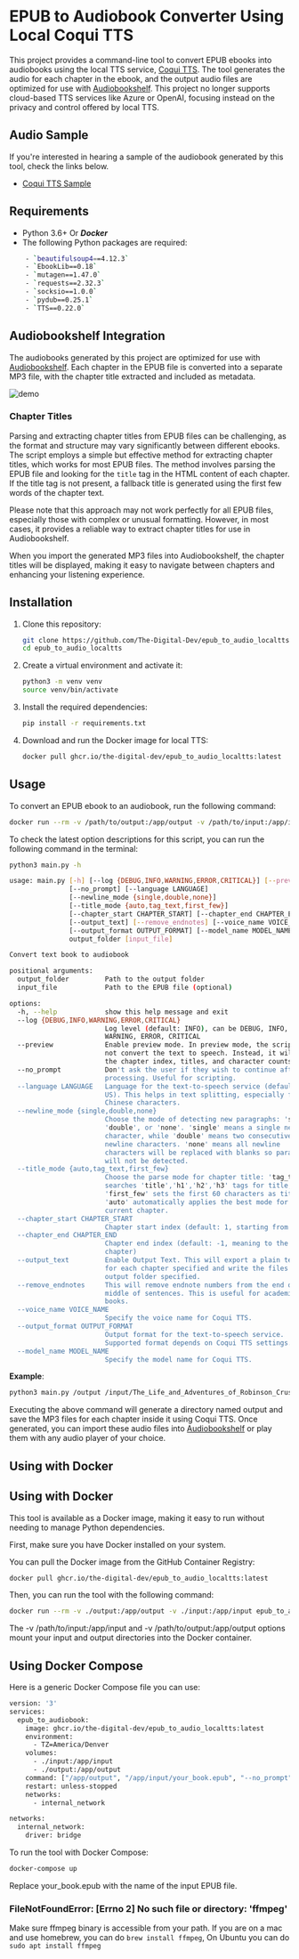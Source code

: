 # EPUB to Audiobook Converter Using Local Coqui TTS 


This project provides a command-line tool to convert EPUB ebooks into audiobooks using the local TTS service, [Coqui TTS](https://github.com/coqui-ai/TTS). The tool generates the audio for each chapter in the ebook, and the output audio files are optimized for use with [Audiobookshelf](https://github.com/advplyr/audiobookshelf). This project no longer supports cloud-based TTS services like Azure or OpenAI, focusing instead on the privacy and control offered by local TTS.

## Audio Sample

If you're interested in hearing a sample of the audiobook generated by this tool, check the links below. 

- [Coqui TTS Sample](https://audio.com/paudi/audio/0008-chapter-vii-agricultural-experience)

## Requirements

- Python 3.6+ Or ***Docker***
- The following Python packages are required:
```bash
    - `beautifulsoup4==4.12.3`
    - `EbookLib==0.18`
    - `mutagen==1.47.0`
    - `requests==2.32.3`
    - `socksio==1.0.0`
    - `pydub==0.25.1`
    - `TTS==0.22.0`
```
## Audiobookshelf Integration

The audiobooks generated by this project are optimized for use with [Audiobookshelf](https://github.com/advplyr/audiobookshelf). Each chapter in the EPUB file is converted into a separate MP3 file, with the chapter title extracted and included as metadata.

![demo](./examples/audiobookshelf.png)

### Chapter Titles

Parsing and extracting chapter titles from EPUB files can be challenging, as the format and structure may vary significantly between different ebooks. The script employs a simple but effective method for extracting chapter titles, which works for most EPUB files. The method involves parsing the EPUB file and looking for the `title` tag in the HTML content of each chapter. If the title tag is not present, a fallback title is generated using the first few words of the chapter text.

Please note that this approach may not work perfectly for all EPUB files, especially those with complex or unusual formatting. However, in most cases, it provides a reliable way to extract chapter titles for use in Audiobookshelf.

When you import the generated MP3 files into Audiobookshelf, the chapter titles will be displayed, making it easy to navigate between chapters and enhancing your listening experience.

## Installation

1. Clone this repository:

    ```bash
    git clone https://github.com/The-Digital-Dev/epub_to_audio_localtts.git
    cd epub_to_audio_localtts
    ```

2. Create a virtual environment and activate it:

    ```bash
    python3 -m venv venv
    source venv/bin/activate
    ```

3. Install the required dependencies:

    ```bash
    pip install -r requirements.txt
    ```

4. Download and run the Docker image for local TTS:

    ```bash
    docker pull ghcr.io/the-digital-dev/epub_to_audio_localtts:latest
    ```

## Usage

To convert an EPUB ebook to an audiobook, run the following command:

```bash
docker run --rm -v /path/to/output:/app/output -v /path/to/input:/app/input epub_to_audio_localtts:latest /app/output "/app/input/your_book.epub" --no_prompt
```

To check the latest option descriptions for this script, you can run the following command in the terminal:
```bash
python3 main.py -h
```
```bash
usage: main.py [-h] [--log {DEBUG,INFO,WARNING,ERROR,CRITICAL}] [--preview]
               [--no_prompt] [--language LANGUAGE]
               [--newline_mode {single,double,none}]
               [--title_mode {auto,tag_text,first_few}]
               [--chapter_start CHAPTER_START] [--chapter_end CHAPTER_END]
               [--output_text] [--remove_endnotes] [--voice_name VOICE_NAME]
               [--output_format OUTPUT_FORMAT] [--model_name MODEL_NAME]
               output_folder [input_file]

Convert text book to audiobook

positional arguments:
  output_folder         Path to the output folder
  input_file            Path to the EPUB file (optional)

options:
  -h, --help            show this help message and exit
  --log {DEBUG,INFO,WARNING,ERROR,CRITICAL}
                        Log level (default: INFO), can be DEBUG, INFO,
                        WARNING, ERROR, CRITICAL
  --preview             Enable preview mode. In preview mode, the script will
                        not convert the text to speech. Instead, it will print
                        the chapter index, titles, and character counts.
  --no_prompt           Don't ask the user if they wish to continue after
                        processing. Useful for scripting.
  --language LANGUAGE   Language for the text-to-speech service (default: en-
                        US). This helps in text splitting, especially for
                        Chinese characters.
  --newline_mode {single,double,none}
                        Choose the mode of detecting new paragraphs: 'single',
                        'double', or 'none'. 'single' means a single newline
                        character, while 'double' means two consecutive
                        newline characters. 'none' means all newline
                        characters will be replaced with blanks so paragraphs
                        will not be detected.
  --title_mode {auto,tag_text,first_few}
                        Choose the parse mode for chapter title: 'tag_text'
                        searches 'title','h1','h2','h3' tags for title,
                        'first_few' sets the first 60 characters as title,
                        'auto' automatically applies the best mode for the
                        current chapter.
  --chapter_start CHAPTER_START
                        Chapter start index (default: 1, starting from 1)
  --chapter_end CHAPTER_END
                        Chapter end index (default: -1, meaning to the last
                        chapter)
  --output_text         Enable Output Text. This will export a plain text file
                        for each chapter specified and write the files to the
                        output folder specified.
  --remove_endnotes     This will remove endnote numbers from the end or
                        middle of sentences. This is useful for academic
                        books.
  --voice_name VOICE_NAME
                        Specify the voice name for Coqui TTS.
  --output_format OUTPUT_FORMAT
                        Output format for the text-to-speech service.
                        Supported format depends on Coqui TTS settings.
  --model_name MODEL_NAME
                        Specify the model name for Coqui TTS.
```
**Example**:

```bash
python3 main.py /output /input/The_Life_and_Adventures_of_Robinson_Crusoe.epub --no_prompt
```

Executing the above command will generate a directory named output and save the MP3 files for each chapter inside it using Coqui TTS. Once generated, you can import these audio files into [Audiobookshelf](https://github.com/advplyr/audiobookshelf) or play them with any audio player of your choice.

## Using with Docker

## Using with Docker

This tool is available as a Docker image, making it easy to run without needing to manage Python dependencies.

First, make sure you have Docker installed on your system.

You can pull the Docker image from the GitHub Container Registry:

```bash
docker pull ghcr.io/the-digital-dev/epub_to_audio_localtts:latest
```

Then, you can run the tool with the following command:
```bash
docker run --rm -v ./output:/app/output -v ./input:/app/input epub_to_audio_localtts:latest /app/output "/app/input/filename.epub" --no_prompt
```

The -v /path/to/input:/app/input and -v /path/to/output:/app/output options mount your input and output directories into the Docker container.

## Using Docker Compose
Here is a generic Docker Compose file you can use:

```bash
version: '3'
services:
  epub_to_audiobook:
    image: ghcr.io/the-digital-dev/epub_to_audio_localtts:latest
    environment:
      - TZ=America/Denver
    volumes:
      - ./input:/app/input
      - ./output:/app/output
    command: ["/app/output", "/app/input/your_book.epub", "--no_prompt"]
    restart: unless-stopped
    networks:
      - internal_network

networks:
  internal_network:
    driver: bridge
```

To run the tool with Docker Compose:

```bash
docker-compose up
```
Replace your_book.epub with the name of the input EPUB file.

### FileNotFoundError: [Errno 2] No such file or directory: 'ffmpeg'

Make sure ffmpeg binary is accessible from your path. If you are on a mac and use homebrew, you can do `brew install ffmpeg`, On Ubuntu you can do `sudo apt install ffmpeg`